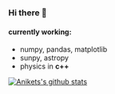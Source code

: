 ### Hi there 👋

<!--
**aniket-deshpande/aniket-deshpande** is a ✨ _special_ ✨ repository because its `README.md` (this file) appears on your GitHub profile.

Here are some ideas to get you started:

- 🔭 I’m currently working on ...
- 🌱 I’m currently learning ...
- 👯 I’m looking to collaborate on ...
- 🤔 I’m looking for help with ...
- 💬 Ask me about ...
- 📫 How to reach me: ...
- 😄 Pronouns: ...
- ⚡ Fun fact: ...
-->

#### currently working:
* numpy, pandas, matplotlib
* sunpy, astropy
* physics in __c++__


[![Anikets's github stats](https://github-readme-stats.vercel.app/api?username=aniket-deshpande)](https://github.com/aniket-deshpande/github-readme-stats)
